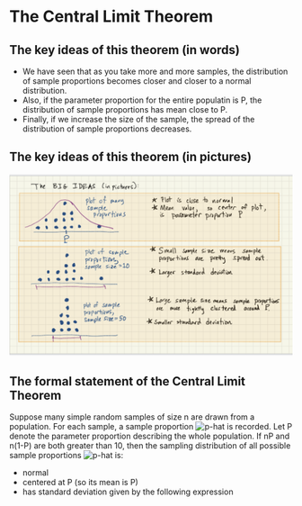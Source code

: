 # The Central Limit Theorem

## The key ideas of this theorem (in words)
* We have seen that as you take more and more samples, the distribution of sample proportions becomes closer and closer to a normal distribution.
* Also, if the parameter proportion for the entire populatin is P, the distribution of sample proportions has mean close to P.
* Finally, if we increase the size of the sample, the spread of the distribution of sample proportions decreases.

## The key ideas of this theorem (in pictures)

![Diagram showing sampling distributions as sample size increases](../images/clt_motivation.png)

## The formal statement of the Central Limit Theorem

Suppose many simple random samples of size n are drawn from a population.  For each sample, a sample proportion ![p-hat](https://latex.codecogs.com/gif.latex?\hat{p}) is recorded.  Let P denote the parameter proportion describing the whole population.  If nP and n(1-P) are both greater than 10, then the sampling distribution of all possible sample proportions ![p-hat](https://latex.codecogs.com/gif.latex?\hat{p}) is:
* normal
* centered at P (so its mean is P)
* has standard deviation given by the following expression
